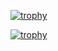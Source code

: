 [![trophy](https://github-profile-trophy.vercel.app/?username=chissa0719)](https://github.com/ryo-ma/github-profile-trophy)


[![trophy](https://github-profile-trophy.vercel.app/?username=chissa0719&column=6)](https://github.com/ryo-ma/github-profile-trophy)


